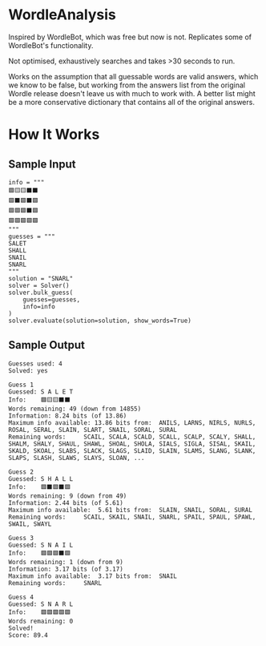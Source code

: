 # WordleAnalysis

Inspired by WordleBot, which was free but now is not. Replicates some of WordleBot's functionality.

Not optimised, exhaustively searches and takes >30 seconds to run.

Works on the assumption that all guessable words are valid answers, which we know to be false, but working from the answers list from the original Wordle release doesn't leave us with much to work with. A better list might be a more conservative dictionary that contains all of the original answers.

# How It Works

## Sample Input

```
info = """
🟩🟨🟨⬛⬛
🟩⬛🟩⬛🟩
🟩🟩🟩⬛🟩
🟩🟩🟩🟩🟩
"""
guesses = """
SALET
SHALL
SNAIL
SNARL
"""
solution = "SNARL"
solver = Solver()
solver.bulk_guess(
    guesses=guesses,
    info=info
)
solver.evaluate(solution=solution, show_words=True)
```

## Sample Output

```
Guesses used: 4
Solved: yes

Guess 1
Guessed: S A L E T
Info:    🟩🟨🟨⬛⬛
Words remaining: 49 (down from 14855)
Information: 8.24 bits (of 13.86)
Maximum info available: 13.86 bits from:  ANILS, LARNS, NIRLS, NURLS, ROSAL, SERAL, SLAIN, SLART, SNAIL, SORAL, SURAL
Remaining words:     SCAIL, SCALA, SCALD, SCALL, SCALP, SCALY, SHALL, SHALM, SHALY, SHAUL, SHAWL, SHOAL, SHOLA, SIALS, SIGLA, SISAL, SKAIL, SKALD, SKOAL, SLABS, SLACK, SLAGS, SLAID, SLAIN, SLAMS, SLANG, SLANK, SLAPS, SLASH, SLAWS, SLAYS, SLOAN, ...

Guess 2
Guessed: S H A L L
Info:    🟩⬛🟩⬛🟩
Words remaining: 9 (down from 49)
Information: 2.44 bits (of 5.61)
Maximum info available:  5.61 bits from:  SLAIN, SNAIL, SORAL, SURAL
Remaining words:     SCAIL, SKAIL, SNAIL, SNARL, SPAIL, SPAUL, SPAWL, SWAIL, SWAYL

Guess 3
Guessed: S N A I L
Info:    🟩🟩🟩⬛🟩
Words remaining: 1 (down from 9)
Information: 3.17 bits (of 3.17)
Maximum info available:  3.17 bits from:  SNAIL
Remaining words:     SNARL

Guess 4
Guessed: S N A R L
Info:    🟩🟩🟩🟩🟩
Words remaining: 0
Solved!
Score: 89.4
```
